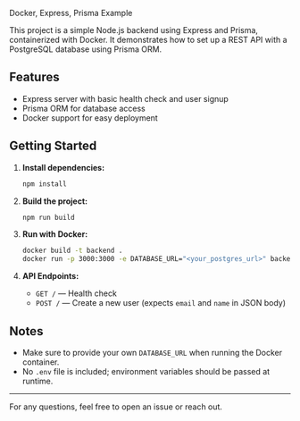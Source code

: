  Docker, Express, Prisma Example

This project is a simple Node.js backend using Express and Prisma, containerized with Docker. It demonstrates how to set up a REST API with a PostgreSQL database using Prisma ORM.

## Features
- Express server with basic health check and user signup
- Prisma ORM for database access
- Docker support for easy deployment

## Getting Started

1. **Install dependencies:**
   ```bash
   npm install
   ```

2. **Build the project:**
   ```bash
   npm run build
   ```

3. **Run with Docker:**
   ```bash
   docker build -t backend .
   docker run -p 3000:3000 -e DATABASE_URL="<your_postgres_url>" backend
   ```

4. **API Endpoints:**
   - `GET /` — Health check
   - `POST /` — Create a new user (expects `email` and `name` in JSON body)

## Notes
- Make sure to provide your own `DATABASE_URL` when running the Docker container.
- No `.env` file is included; environment variables should be passed at runtime.

---

For any questions, feel free to open an issue or reach out.

